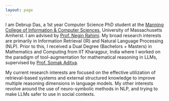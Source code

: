 ```yaml
---
layout: page
---
```


I am Debrup Das, a 1st year Computer Science PhD student at the [Manning College of Information & Computer Sciences](https://www.cics.umass.edu/), University of Massachusetts Amherst. I am advised by [Prof. Negin Rahimi](https://people.cs.umass.edu/~rahimi/). My broad research interests are primarily in Information Retrieval (IR) and Natural Language Processing (NLP). Prior to this, I received a Dual Degree (Bachelors + Masters) in Mathematics and Computing from IIT Kharagpur, India where I worked on the paradigm of tool-augmentation for mathematical reasoning in LLMs, supervised by [Prof. Somak Aditya](https://adityasomak.github.io/). 



My current research interests are focused on the effective utilization of retrieval-based systems and external structured knowledge to improve multiple reasoning dimensions in language models. My other interests revolve around the use of neuro-symbolic methods in NLP, and trying to make LLMs safer to use in social contexts.



  
